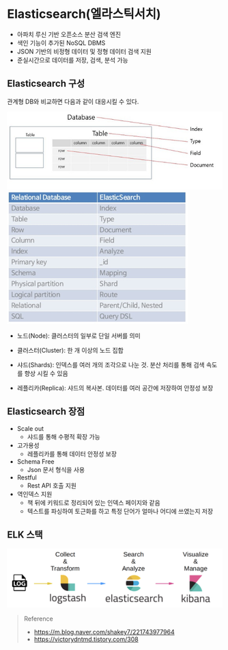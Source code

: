 # Elasticsearch(엘라스틱서치)

- 아파치 루신 기반 오픈소스 분산 검색 엔진
- 색인 기능이 추가된 NoSQL DBMS
- JSON 기반의 비정형 데이터 및 정형 데이터 검색 지원
- 준실시간으로 데이터를 저장, 검색, 분석 가능

## Elasticsearch 구성

관계형 DB와 비교하면 다음과 같이 대응시킬 수 있다.

![Elasticsearch1](./img/Elasticsearch1.jpg)
![Elasticsearch2](./img/Elasticsearch2.png)

- 노드(Node): 클러스터의 일부로 단일 서버를 의미

- 클러스터(Cluster): 한 개 이상의 노드 집합

- 샤드(Shards): 인덱스를 여러 개의 조각으로 나눈 것. 분산 처리를 통해 검색 속도를 향상 시킬 수 있음

- 레플리카(Replica): 샤드의 복사본. 데이터를 여러 공간에 저장하여 안정성 보장

## Elasticsearch 장점

- Scale out
  - 샤드를 통해 수평적 확장 가능
- 고가용성
  - 레플리카를 통해 데이터 안정성 보장
- Schema Free
  - Json 문서 형식을 사용
- Restful
  - Rest API 호출 지원
- 역인덱스 지원
  - 책 뒤에 키워드로 정리되어 있는 인덱스 페이지와 같음
  - 텍스트를 파싱하여 토근화를 하고 특정 단어가 얼마나 어디에 쓰였는지 저장

## ELK 스택

![ELK](./img/ELK.png)

> Reference
>
> - https://m.blog.naver.com/shakey7/221743977964
> - https://victorydntmd.tistory.com/308
